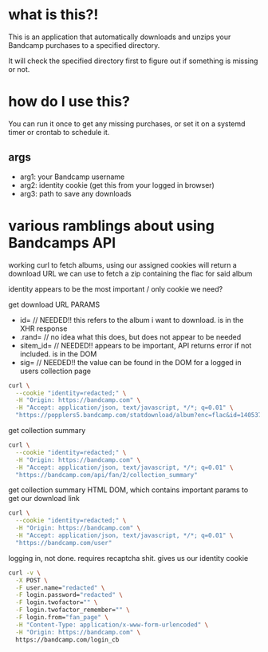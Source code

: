 # what is this?!

This is an application that automatically downloads and unzips your Bandcamp purchases to a specified directory.

It will check the specified directory first to figure out if something is missing or not.

# how do I use this?

You can run it once to get any missing purchases, or set it on a systemd timer or crontab to schedule it.

## args
* arg1: your Bandcamp username
* arg2: identity cookie (get this from your logged in browser)
* arg3: path to save any downloads

# various ramblings about using Bandcamps API

working curl to fetch albums, using our assigned cookies
will return a download URL we can use to fetch a zip containing the flac for said album

identity appears to be the most important / only cookie we need?

get download URL
PARAMS

* id= // NEEDED!! this refers to the album i want to download. is in the XHR response
* .rand= // no idea what this does, but does not appear to be needed
* sitem_id= // NEEDED!! appears to be important, API returns error if not included. is in the DOM
* sig= // NEEDED!! the value can be found in the DOM for a logged in users collection page
```bash
curl \
  --cookie "identity=redacted;" \
  -H "Origin: https://bandcamp.com" \
  -H "Accept: application/json, text/javascript, */*; q=0.01" \
  "https://popplers5.bandcamp.com/statdownload/album?enc=flac&id=1405377090&sig=8d51978c9a34ac46a293adfa490bc192&sitem_id=314614390&.vrs=1"

```
get collection summary
```bash
curl \
  --cookie "identity=redacted;" \
  -H "Origin: https://bandcamp.com" \
  -H "Accept: application/json, text/javascript, */*; q=0.01" \
  "https://bandcamp.com/api/fan/2/collection_summary"
```

get collection summary HTML DOM, which contains important params to get our download link
```bash
curl \
  --cookie "identity=redacted;" \
  -H "Origin: https://bandcamp.com" \
  -H "Accept: application/json, text/javascript, */*; q=0.01" \
  "https://bandcamp.com/user"
```

logging in, not done. requires recaptcha shit. gives us our identity cookie
```bash
curl -v \
  -X POST \
  -F user.name="redacted" \
  -F login.password="redacted" \
  -F login.twofactor="" \
  -F login.twofactor_remember="" \
  -F login.from="fan_page" \
  -H "Content-Type: application/x-www-form-urlencoded" \
  -H "Origin: https://bandcamp.com" \
  https://bandcamp.com/login_cb
```
